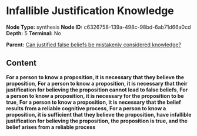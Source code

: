# Infallible Justification Knowledge

**Node Type:** synthesis
**Node ID:** c6326758-139a-498c-98bd-6ab71d66a0cd
**Depth:** 5
**Terminal:** No

**Parent:** [Can justified false beliefs be mistakenly considered knowledge?](can-justified-false-beliefs-be-mistakenly-considered-knowledge-antithesis-24a75fd5-7f3b-422c-86ad-6d29e2adbaa7.md)

## Content

**For a person to know a proposition, it is necessary that they believe the proposition**, **For a person to know a proposition, it is necessary that their justification for believing the proposition cannot lead to false beliefs**, **For a person to know a proposition, it is necessary for the proposition to be true**, **For a person to know a proposition, it is necessary that the belief results from a reliable cognitive process**, **For a person to know a proposition, it is sufficient that they believe the proposition, have infallible justification for believing the proposition, the proposition is true, and the belief arises from a reliable process**
